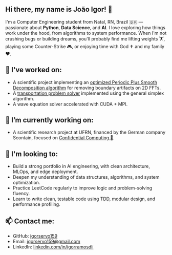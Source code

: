 ## Hi there, my name is João Igor! 👋

I'm a Computer Engineering student from Natal, RN, Brazil 🇧🇷 — passionate about **Python**, **Data Science**, and **AI**. I love exploring how things work under the hood, from algorithms to system performance. When I'm not crushing bugs or building dreams, you'll probably find me lifting weights 🏋️, playing some Counter-Strike 🎮, or enjoying time with God ✝️ and my family ❤️.

## 📘 I've worked on: 
- A scientific project implementing an [optimized Periodic Plus Smooth Decomposition algorithm](https://github.com/igorservo159/optimized-periodic-smooth-decomposition) for removing boundary artifacts on 2D FFTs.
- A [transportation problem solver](https://github.com/igorservo159/transportation-problem-solver) implemented using the general simplex algorithm.
- A wave equation solver accelerated with CUDA + MPI.

## 🔭 I’m currently working on: 
- A scientific research project at UFRN, financed by the German company Scontain, focused on [Confidential Computing 🔐](https://github.com/ufrn-seclab).

## 👀 I'm looking to:
- Build a strong portfolio in AI engineering, with clean architecture, MLOps, and edge deployment.  
- Deepen my understanding of data structures, algorithms, and system optimization.
- Practice LeetCode regularly to improve logic and problem-solving fluency.  
- Learn to write clean, testable code using TDD, modular design, and performance profiling.

## 📫 Contact me:
- GitHub: [igorservo159](https://github.com/igorservo159)
- Email: igorservo159@gmail.com
- LinkedIn: [linkedin.com/in/igorramosdli](https://www.linkedin.com/in/igorramosdli)
